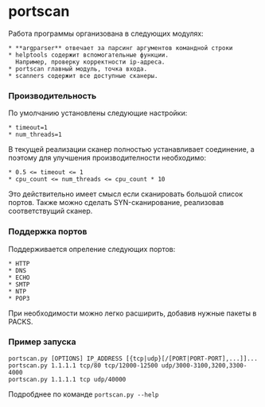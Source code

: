 # portscan


Работа программы организована в следующих модулях:

    * **argparser** отвечает за парсинг аргументов командной строки
    * helptools содержит вспомогательные функции.
      Например, проверку корректности ip-адреса.
    * portscan главный модуль, точка входа.
    * scanners содержит все доступные сканеры.


### Производительность

По умолчанию установлены следующие настройки:

    * timeout=1
    * num_threads=1

В текущей реализации сканер полностью устанавливает соединение,
а поэтому для улучшения производителности необходимо:

    * 0.5 <= timeout <= 1
    * cpu_count <= num_threads <= cpu_count * 10

Это действительно имеет смысл если сканировать большой список портов.
Также можно сделать SYN-сканирование, реализовав соответствущий сканер.


### Поддержка портов

Поддерживается опреление следующих портов:

    * HTTP
    * DNS
    * ECHO
    * SMTP
    * NTP
    * POP3

При необходимости можно легко расширить, добавив нужные пакеты в PACKS.


### Пример запуска

```
portscan.py [OPTIONS] IP_ADDRESS [{tcp|udp}[/[PORT|PORT-PORT],...]]...
portscan.py 1.1.1.1 tcp/80 tcp/12000-12500 udp/3000-3100,3200,3300-4000
portscan.py 1.1.1.1 tcp udp/40000
```

Подробднее по команде ```portscan.py --help```
